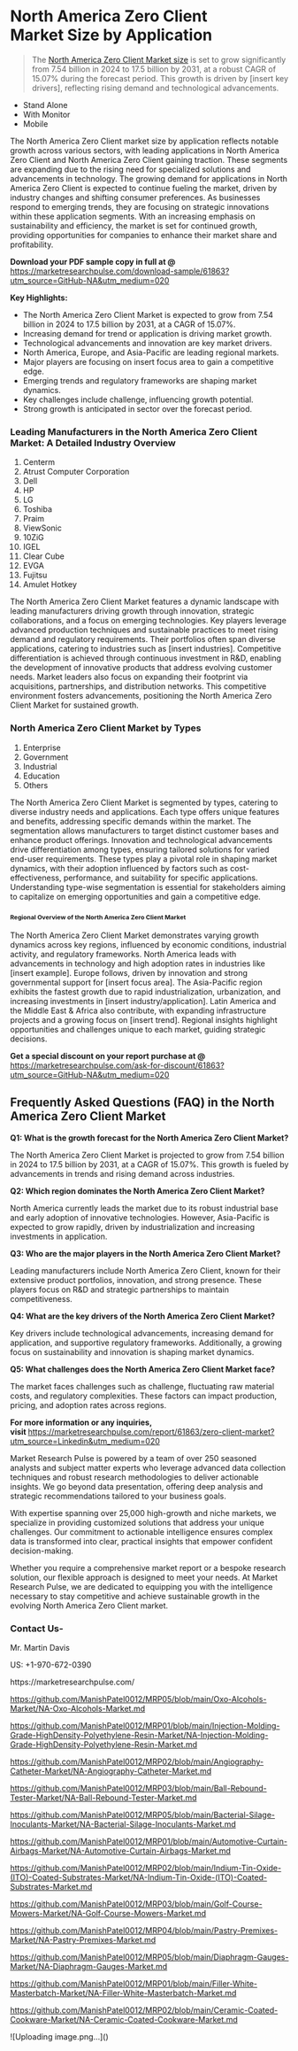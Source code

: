 <h1>North America Zero Client Market&nbsp;Size by Application</h1><blockquote><p>The <a href="https://marketresearchpulse.com/download-sample/61863?utm_source=GitHub-NA&amp;utm_medium=020">North America Zero Client Market size</a> is set to grow significantly from 7.54 billion in 2024 to 17.5 billion by 2031, at a robust CAGR of 15.07% during the forecast period. This growth is driven by [insert key drivers], reflecting rising demand and technological advancements.</p></blockquote><ul><li>Stand Alone<li> With Monitor<li> Mobile</li></ul><p>The North America Zero Client market size by application reflects notable growth across various sectors, with leading applications in North America Zero Client and North America Zero Client gaining traction. These segments are expanding due to the rising need for specialized solutions and advancements in technology. The growing demand for applications in North America Zero Client is expected to continue fueling the market, driven by industry changes and shifting consumer preferences. As businesses respond to emerging trends, they are focusing on strategic innovations within these application segments. With an increasing emphasis on sustainability and efficiency, the market is set for continued growth, providing opportunities for companies to enhance their market share and profitability.</p><p><strong>Download your PDF sample copy in full at @ </strong><a href="https://marketresearchpulse.com/download-sample/61863?utm_source=GitHub-NA&amp;utm_medium=020">https://marketresearchpulse.com/download-sample/61863?utm_source=GitHub-NA&amp;utm_medium=020</a></p><p><strong>Key Highlights: </strong></p><ul><li>The North America Zero Client Market is expected to grow from 7.54 billion in 2024 to 17.5 billion by 2031, at a CAGR of 15.07%.</li><li>Increasing demand for trend or application is driving market growth.</li><li>Technological advancements and innovation are key market drivers.</li><li>North America, Europe, and Asia-Pacific are leading regional markets.</li><li>Major players are focusing on insert focus area to gain a competitive edge.</li><li>Emerging trends and regulatory frameworks are shaping market dynamics.</li><li>Key challenges include challenge, influencing growth potential.</li><li>Strong growth is anticipated in sector over the forecast period.</li></ul><h3>Leading Manufacturers in the North America Zero Client Market: A Detailed Industry Overview</h3><ol><li>Centerm</li><li>Atrust Computer Corporation</li><li>Dell</li><li>HP</li><li>LG</li><li>Toshiba</li><li>Praim</li><li>ViewSonic</li><li>10ZiG</li><li>IGEL</li><li>Clear Cube</li><li>EVGA</li><li>Fujitsu</li><li>Amulet Hotkey</li></ol><div class="flex max-w-full flex-col flex-grow"><div class="min-h-8 text-message flex w-full flex-col items-end gap-2 whitespace-normal break-words [.text-message+&amp;]:mt-5" dir="auto" data-message-author-role="assistant" data-message-id="fd8432e4-4910-450d-b182-61b7bfb0a01f" data-message-model-slug="gpt-4o"><div class="flex w-full flex-col gap-1 empty:hidden first:pt-[3px]"><div class="markdown prose w-full break-words dark:prose-invert light"><p>The North America Zero Client Market features a dynamic landscape with leading manufacturers driving growth through innovation, strategic collaborations, and a focus on emerging technologies. Key players leverage advanced production techniques and sustainable practices to meet rising demand and regulatory requirements. Their portfolios often span diverse applications, catering to industries such as [insert industries]. Competitive differentiation is achieved through continuous investment in R&amp;D, enabling the development of innovative products that address evolving customer needs. Market leaders also focus on expanding their footprint via acquisitions, partnerships, and distribution networks. This competitive environment fosters advancements, positioning the North America Zero Client Market for sustained growth.</p></div></div></div></div><h3>North America Zero Client Market by Types</h3><ol><li>Enterprise<li> Government<li> Industrial<li> Education<li> Others</li></ol><div class="flex max-w-full flex-col flex-grow"><div class="min-h-8 text-message flex w-full flex-col items-end gap-2 whitespace-normal break-words [.text-message+&amp;]:mt-5" dir="auto" data-message-author-role="assistant" data-message-id="084470be-0bb7-4664-bddf-5156b4f41249" data-message-model-slug="gpt-4o-mini"><div class="flex w-full flex-col gap-1 empty:hidden first:pt-[3px]"><div class="markdown prose w-full break-words dark:prose-invert light"><p>The North America Zero Client Market is segmented by types, catering to diverse industry needs and applications. Each type offers unique features and benefits, addressing specific demands within the market. The segmentation allows manufacturers to target distinct customer bases and enhance product offerings. Innovation and technological advancements drive differentiation among types, ensuring tailored solutions for varied end-user requirements. These types play a pivotal role in shaping market dynamics, with their adoption influenced by factors such as cost-effectiveness, performance, and suitability for specific applications. Understanding type-wise segmentation is essential for stakeholders aiming to capitalize on emerging opportunities and gain a competitive edge.</p></div></div></div></div><h3><span style="font-size: 11px;">Regional Overview of the North America Zero Client Market</span></h3><div class="flex max-w-full flex-col flex-grow"><div class="min-h-8 text-message flex w-full flex-col items-end gap-2 whitespace-normal break-words [.text-message+&amp;]:mt-5" dir="auto" data-message-author-role="assistant" data-message-id="e9038762-ce64-4e30-91c9-9bd413514231" data-message-model-slug="gpt-4o-mini"><div class="flex w-full flex-col gap-1 empty:hidden first:pt-[3px]"><div class="markdown prose w-full break-words dark:prose-invert light"><p>The North America Zero Client Market demonstrates varying growth dynamics across key regions, influenced by economic conditions, industrial activity, and regulatory frameworks. North America leads with advancements in technology and high adoption rates in industries like [insert example]. Europe follows, driven by innovation and strong governmental support for [insert focus area]. The Asia-Pacific region exhibits the fastest growth due to rapid industrialization, urbanization, and increasing investments in [insert industry/application]. Latin America and the Middle East &amp; Africa also contribute, with expanding infrastructure projects and a growing focus on [insert trend]. Regional insights highlight opportunities and challenges unique to each market, guiding strategic decisions.</p></div></div></div></div><p><strong>Get a special discount on your report purchase at @ </strong><a href="https://marketresearchpulse.com/ask-for-discount/61863?utm_source=GitHub-NA&amp;utm_medium=020">https://marketresearchpulse.com/ask-for-discount/61863?utm_source=GitHub-NA&amp;utm_medium=020</a></p><h2>Frequently Asked Questions (FAQ) in the North America Zero Client Market</h2><p><strong>Q1: What is the growth forecast for the North America Zero Client Market?</strong></p><p>The North America Zero Client Market is projected to grow from 7.54 billion in 2024 to 17.5 billion by 2031, at a CAGR of 15.07%. This growth is fueled by advancements in trends and rising demand across industries.</p><p><strong>Q2: Which region dominates the North America Zero Client Market?</strong></p><p>North America currently leads the market due to its robust industrial base and early adoption of innovative technologies. However, Asia-Pacific is expected to grow rapidly, driven by industrialization and increasing investments in application.</p><p><strong>Q3: Who are the major players in the North America Zero Client Market?</strong></p><p>Leading manufacturers include North America Zero Client, known for their extensive product portfolios, innovation, and strong presence. These players focus on R&amp;D and strategic partnerships to maintain competitiveness.</p><p><strong>Q4: What are the key drivers of the North America Zero Client Market?</strong></p><p>Key drivers include technological advancements, increasing demand for application, and supportive regulatory frameworks. Additionally, a growing focus on sustainability and innovation is shaping market dynamics.</p><p><strong>Q5: What challenges does the North America Zero Client Market face?</strong></p><p>The market faces challenges such as challenge, fluctuating raw material costs, and regulatory complexities. These factors can impact production, pricing, and adoption rates across regions.</p><p><strong>For more information or any inquiries, visit&nbsp;</strong><a href="https://marketresearchpulse.com/report/61863/zero-client-market?utm_source=Linkedin&utm_medium=020">https://marketresearchpulse.com/report/61863/zero-client-market?utm_source=Linkedin&utm_medium=020</a></p><p>Market Research Pulse is powered by a team of over 250 seasoned analysts and subject matter experts who leverage advanced data collection techniques and robust research methodologies to deliver actionable insights. We go beyond data presentation, offering deep analysis and strategic recommendations tailored to your business goals.</p><p>With expertise spanning over 25,000 high-growth and niche markets, we specialize in providing customized solutions that address your unique challenges. Our commitment to actionable intelligence ensures complex data is transformed into clear, practical insights that empower confident decision-making.</p><p>Whether you require a comprehensive market report or a bespoke research solution, our flexible approach is designed to meet your needs. At Market Research Pulse, we are dedicated to equipping you with the intelligence necessary to stay competitive and achieve sustainable growth in the evolving North America Zero Client market.</p><h3><strong>Contact Us-</strong></h3><p>Mr. Martin Davis</p><p>US: +1-970-672-0390</p><p>https://marketresearchpulse.com/</p><p><a href="https://github.com/ManishPatel0012/MRP05/blob/main/Oxo-Alcohols-Market/NA-Oxo-Alcohols-Market.md">https://github.com/ManishPatel0012/MRP05/blob/main/Oxo-Alcohols-Market/NA-Oxo-Alcohols-Market.md</a></p><p><a href="https://github.com/ManishPatel0012/MRP01/blob/main/Injection-Molding-Grade-HighDensity-Polyethylene-Resin-Market/NA-Injection-Molding-Grade-HighDensity-Polyethylene-Resin-Market.md">https://github.com/ManishPatel0012/MRP01/blob/main/Injection-Molding-Grade-HighDensity-Polyethylene-Resin-Market/NA-Injection-Molding-Grade-HighDensity-Polyethylene-Resin-Market.md</a></p><p><a href="https://github.com/ManishPatel0012/MRP02/blob/main/Angiography-Catheter-Market/NA-Angiography-Catheter-Market.md">https://github.com/ManishPatel0012/MRP02/blob/main/Angiography-Catheter-Market/NA-Angiography-Catheter-Market.md</a></p><p><a href="https://github.com/ManishPatel0012/MRP03/blob/main/Ball-Rebound-Tester-Market/NA-Ball-Rebound-Tester-Market.md">https://github.com/ManishPatel0012/MRP03/blob/main/Ball-Rebound-Tester-Market/NA-Ball-Rebound-Tester-Market.md</a></p><p><a href="https://github.com/ManishPatel0012/MRP05/blob/main/Bacterial-Silage-Inoculants-Market/NA-Bacterial-Silage-Inoculants-Market.md">https://github.com/ManishPatel0012/MRP05/blob/main/Bacterial-Silage-Inoculants-Market/NA-Bacterial-Silage-Inoculants-Market.md</a></p><p><a href="https://github.com/ManishPatel0012/MRP01/blob/main/Automotive-Curtain-Airbags-Market/NA-Automotive-Curtain-Airbags-Market.md">https://github.com/ManishPatel0012/MRP01/blob/main/Automotive-Curtain-Airbags-Market/NA-Automotive-Curtain-Airbags-Market.md</a></p><p><a href="https://github.com/ManishPatel0012/MRP02/blob/main/Indium-Tin-Oxide-(ITO)-Coated-Substrates-Market/NA-Indium-Tin-Oxide-(ITO)-Coated-Substrates-Market.md">https://github.com/ManishPatel0012/MRP02/blob/main/Indium-Tin-Oxide-(ITO)-Coated-Substrates-Market/NA-Indium-Tin-Oxide-(ITO)-Coated-Substrates-Market.md</a></p><p><a href="https://github.com/ManishPatel0012/MRP03/blob/main/Golf-Course-Mowers-Market/NA-Golf-Course-Mowers-Market.md">https://github.com/ManishPatel0012/MRP03/blob/main/Golf-Course-Mowers-Market/NA-Golf-Course-Mowers-Market.md</a></p><p><a href="https://github.com/ManishPatel0012/MRP04/blob/main/Pastry-Premixes-Market/NA-Pastry-Premixes-Market.md">https://github.com/ManishPatel0012/MRP04/blob/main/Pastry-Premixes-Market/NA-Pastry-Premixes-Market.md</a></p><p><a href="https://github.com/ManishPatel0012/MRP05/blob/main/Diaphragm-Gauges-Market/NA-Diaphragm-Gauges-Market.md">https://github.com/ManishPatel0012/MRP05/blob/main/Diaphragm-Gauges-Market/NA-Diaphragm-Gauges-Market.md</a></p><p><a href="https://github.com/ManishPatel0012/MRP01/blob/main/Filler-White-Masterbatch-Market/NA-Filler-White-Masterbatch-Market.md">https://github.com/ManishPatel0012/MRP01/blob/main/Filler-White-Masterbatch-Market/NA-Filler-White-Masterbatch-Market.md</a></p><p><a href="https://github.com/ManishPatel0012/MRP02/blob/main/Ceramic-Coated-Cookware-Market/NA-Ceramic-Coated-Cookware-Market.md">https://github.com/ManishPatel0012/MRP02/blob/main/Ceramic-Coated-Cookware-Market/NA-Ceramic-Coated-Cookware-Market.md</a></p>
![Uploading image.png…]()
